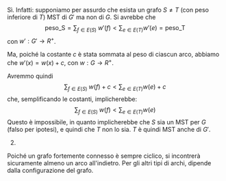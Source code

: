 
Sì. Infatti:
supponiamo per assurdo che esista un grafo $S\neq T$ (con peso inferiore di $T$) MST di $G'$ ma non di $G$.
Si avrebbe che 
$$\text{peso\_S}=\sum_{f\in E(S)}\;w'(f) <\sum_{e\in E(T)}w'(e)=\text{peso\_T}$$
con $w':G'\to R^+$.

Ma, poiché la costante $c$ è stata sommata al peso di ciascun arco, abbiamo che $w'(x)=w(x)+c$, con $w:G\to R^+$.

Avremmo quindi
$$\sum_{f\in E(S)}\;w(f)+c <\sum_{e\in E(T)}w(e)+c$$
che, semplificando le costanti, implicherebbe:
$$\sum_{f\in E(S)}\;w(f)<\sum_{e\in E(T)}w(e)$$
Questo è impossibile, in quanto implicherebbe che $S$ sia un MST per $G$ (falso per ipotesi), e quindi che $T$ non lo sia.
$T$ è quindi MST anche di $G'$.

2)
Poiché un grafo fortemente connesso è sempre ciclico, si incontrerà sicuramente almeno un arco all'indietro. Per gli altri tipi di archi, dipende dalla configurazione del grafo.
